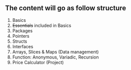 ## The content will go as follow structure

1. Basics
2. ~~Essentials~~ included in Basics   
3. Packages
4. Pointers
5. Structs
6. Interfaces
7. Arrays, Slices & Maps (Data management)
8. Function: Anonymous, Variadic, Recursion
9. Price Calculator (Project)